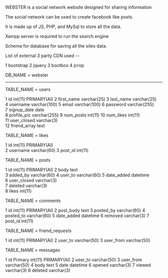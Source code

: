 WEBSTER is a social network website designed for sharing information 

The social network can be used to create facebook like posts.

It is made up of JS, PHP, and MySql to store all the data.

Xampp server is required to run the search engine

Schema for database for saving all the sites data.


List of external 3 party CDN used --

1 bootstrap
2 jquery
3 bootbox
4 jcrop


DB_NAME = webster

------------------------------------------------------------------------------------------------

TABLE_NAME = users

1  id        	   int(11)        PRIMARY(AI)
2  first_name 	   varchar(25) 
3  last_name 	   varchar(25) 	
4  username 	   varchar(100) 
5  email 	       varchar(100)
6  password 	   varchar(255) 	
7  signup_date 	   date 		
8  profile_pic 	   varchar(255) 
9  num_posts 	   int(11)
10 num_likes 	   int(11) 			
11 user_closed 	   varchar(3) 	
12 friend_array    text 	



TABLE_NAME = likes


1	id 				int(11)			PRIMARY(AI)			
2	username		varchar(60)	
3	post_id			int(11)





TABLE_NAME = posts



1	id 				int(11)			 PRIMARY(AI)
2	body			text	
3	added_by		varchar(60)	
4	user_to			varchar(60)	
5	date_added		datetime			
6	user_closed		varchar(3)	
7	deleted			varchar(3)		
8	likes			int(11)			




TABLE_NAME = comments


1 	id  	        int(11)           PRIMARY(AI)
2 	post_body 	    text
3 	posted_by 	    varchar(60) 
4 	posted_to 	    varchar(60) 
5 	date_added 	    datetime
6 	removed      	varchar(3)
7 	post_id 		int(11)

TABLE_NAME = friend_requests


1 	id       		int(11) 			PRIMARY(AI)
2 	user_to 		varchar(50)
3 	user_from 		varchar(50)


TABLE_NAME = messages


1 	id Primary     	 int(11)             PRIMARY(AI)
2 	user_to 	     varchar(50)
3 	user_from 	     varchar(50)
4 	body 	         text
5 	date 	         datetime
6 	opened 			 varchar(3) 
7 	viewed 			 varchar(3)
8 	deleted 	     varchar(3)	










